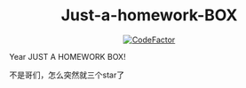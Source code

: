 <h1 align="center">Just-a-homework-BOX</h1> 

<p align="center"><a href="https://www.codefactor.io/repository/github/apts-1547/just-a-homework-box"><img src="https://www.codefactor.io/repository/github/apts-1547/just-a-homework-box/badge" alt="CodeFactor" /></a></p>

Year JUST A HOMEWORK BOX!  

不是哥们，怎么突然就三个star了  
